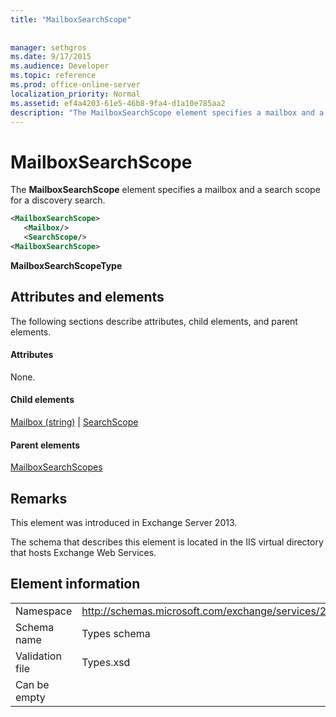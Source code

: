 ```yaml
---
title: "MailboxSearchScope"
 
 
manager: sethgros
ms.date: 9/17/2015
ms.audience: Developer
ms.topic: reference
ms.prod: office-online-server
localization_priority: Normal
ms.assetid: ef4a4203-61e5-46b8-9fa4-d1a10e785aa2
description: "The MailboxSearchScope element specifies a mailbox and a search scope for a discovery search."
---
```


# MailboxSearchScope

The **MailboxSearchScope** element specifies a mailbox and a search scope for a discovery search. 
  
```XML
<MailboxSearchScope>
   <Mailbox/>
   <SearchScope/>
<MailboxSearchScope>
```

 **MailboxSearchScopeType**
## Attributes and elements

The following sections describe attributes, child elements, and parent elements.
  
#### Attributes

None.
  
#### Child elements

[Mailbox (string)](mailbox-string.md) | [SearchScope](searchscope.md)
  
#### Parent elements

[MailboxSearchScopes](mailboxsearchscopes.md)
  
## Remarks

This element was introduced in Exchange Server 2013.
  
The schema that describes this element is located in the IIS virtual directory that hosts Exchange Web Services.
  
## Element information

|||
|:-----|:-----|
|Namespace  <br/> |http://schemas.microsoft.com/exchange/services/2006/types  <br/> |
|Schema name  <br/> |Types schema  <br/> |
|Validation file  <br/> |Types.xsd  <br/> |
|Can be empty  <br/> ||
   

